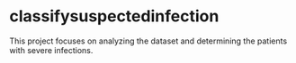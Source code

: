 # classifysuspectedinfection



This project focuses on analyzing the dataset and  determining the patients with severe infections.

